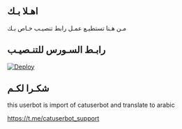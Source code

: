 ## اهـلا بـك
مـن هـنا تستطيـع عمـل رابط تنصيـب خـاص بـك

## رابـط السـورس للتنـصيـب

[![Deploy](https://www.herokucdn.com/deploy/button.svg)](https://heroku.com/deploy?template=https://github.com/saifali2580/jmthon)

## شكـرا لكـم 


this userbot is import of catuserbot and translate to arabic

https://t.me/catuserbot_support
